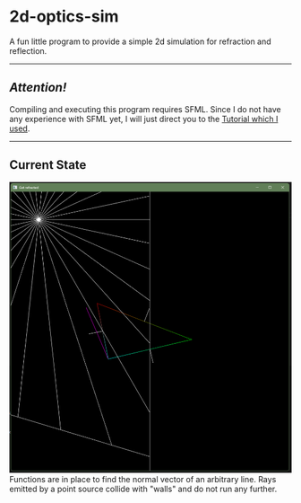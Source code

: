 # 2d-optics-sim

A fun little program to provide a simple 2d simulation for refraction and reflection.

---

## *Attention!*

Compiling and executing this program requires SFML. Since I do not have any experience with SFML yet, I will just direct you to the [Tutorial which I used](https://www.youtube.com/watch?v=rZE700aaT5I).

---

## Current State



![1000 pixel squared image; point source radiating 30 rays, which collide with and stop at two straight lines](image.png)
Functions are in place to find the normal vector of an arbitrary line. Rays emitted by a point source collide with "walls" and do not run any further.

